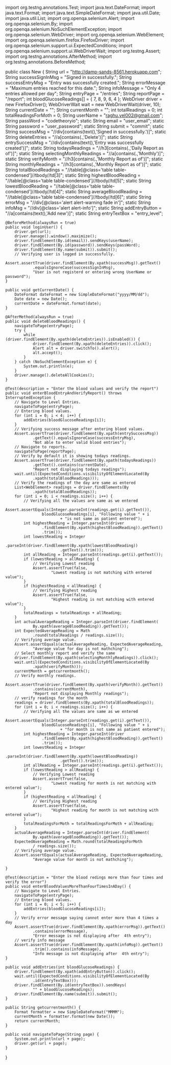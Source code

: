 
import org.testng.annotations.Test;
import java.text.DateFormat;
import java.text.Format;
import java.text.SimpleDateFormat;
import java.util.Date;
import java.util.List;
import org.openqa.selenium.Alert;
import org.openqa.selenium.By;
import org.openqa.selenium.NoSuchElementException;
import org.openqa.selenium.WebDriver;
import org.openqa.selenium.WebElement;
import org.openqa.selenium.firefox.FirefoxDriver;
import org.openqa.selenium.support.ui.ExpectedConditions;
import org.openqa.selenium.support.ui.WebDriverWait;
import org.testng.Assert;
import org.testng.annotations.AfterMethod;
import org.testng.annotations.BeforeMethod;

public class New {
	String url = "http://damp-sands-8561.herokuapp.com";
	String successSignInMsg = "Signed in successfully.";
	String successEntryMsg = "Entry was successfully created.";
	String errorMessage = "Maximum entries reached for this date.";
	String infoMessage = "Only 4 entries allowed per day";
	String entryPage = "/entries";
	String reportPage = "/report";
	int bloodGlucoseReadings[] = { 7, 8, 9, 6, 4 };
	WebDriver driver = new FirefoxDriver();
	WebDriverWait wait = new WebDriverWait(driver, 10);
	String currentDate = "";
	String currentMonth = "";
	int totalReadings = 0;
	int totalReadingsForMoth = 0;
	String userName = "raghu.yel002@gmail.com";
	String passWord = "codetheoryio";
	static String email = "user_email";
	static String password = "user_password";
	static String submit = "commit";
	static String successMsg = "//div[contains(text(),'Signed in successfully.')]";
	static String deleteEntries = "//a[contains(.,'Delete')]";
	static String entrySuccessMsg = "//div[contains(text(),'Entry was successfully created')]";
	static String todaysReadings = "//h3[contains(.,'Daily Report as of')]";
	static String selectingMonthlyReadings = "//a[contains(.,'Monthly')]";
	static String verifyMonth = "//h3[contains(.,'Monthly Report as of')]";
	static String monthlyReadings = "//h3[contains(.,'Monthly Report as of')]";
	static String totalBloodReadings = "//table[@class='table table-condensed']//tbody//td[3]";
	static String highestBloodReading = "//table[@class='table table-condensed']//tbody//td[5]";
	static String lowestBloodReading = "//table[@class='table table-condensed']//tbody//td[4]";
	static String averageBloodReading = "//table[@class='table table-condensed']//tbody//td[6]";
	static String errorMsg = "//div[@class='alert alert-warning fade in']";
	static String infoMsg = "//div[@class='alert alert-info']";
	static String addEntryButton = "//a[contains(text(),'Add new')]";
	static String entryTextBox = "entry_level";

	@BeforeMethod(alwaysRun = true)
	public void loginUser() {
		driver.get(url);
		driver.manage().window().maximize();
		driver.findElement(By.id(email)).sendKeys(userName);
		driver.findElement(By.id(password)).sendKeys(passWord);
		driver.findElement(By.name(submit)).submit();
		// Verifying user is logged in successfully.
		Assert.assertTrue(driver.findElement(By.xpath(successMsg)).getText()
				.equalsIgnoreCase(successSignInMsg),
				"User is not registerd or entering wrong UserName or password");
	}

	public void getCurrentDate() {
		DateFormat dateFormat = new SimpleDateFormat("yyyy/MM/dd");
		Date date = new Date();
		currentDate = dateFormat.format(date);
	}

	@AfterMethod(alwaysRun = true)
	public void deleteBloodReadings() {
		navigateToPage(entryPage);
		try {
			while (driver.findElement(By.xpath(deleteEntries)).isEnabled()) {
				driver.findElement(By.xpath(deleteEntries)).click();
				Alert alt = driver.switchTo().alert();
				alt.accept();
			}
		} catch (NoSuchElementException e) {
			System.out.println(e);
		}
		driver.manage().deleteAllCookies();
	}

	@Test(description = "Enter the blood values and verify the report")
	public void enterBloodEntryAndVerifyReport() throws InterruptedException {
		// Navigate to Level Entries.
		navigateToPage(entryPage);
		// Entering blood values.
		for (int i = 0; i < 4; i++) {
			addEntries(bloodGlucoseReadings[i]);
		}
		// Verifying success message after entering blood values.
		Assert.assertTrue(driver.findElement(By.xpath(entrySuccessMsg))
				.getText().equalsIgnoreCase(successEntryMsg),
				"Not able to enter valid blood entries");
		// Navigate to reports.
		navigateToPage(reportPage);
		// Verify by default it is showing todays readings.
		Assert.assertTrue(driver.findElement(By.xpath(todaysReadings))
				.getText().contains(currentDate),
				"Report not displaying todays readings");
		wait.until(ExpectedConditions.visibilityOfElementLocated(By
				.xpath(totalBloodReadings)));
		// Verify the readings of the day are same as entered
		List<WebElement> readings = driver.findElements(By
				.xpath(totalBloodReadings));
		for (int i = 0; i < readings.size(); i++) {
			// Verifying all the values are same as we entered
			Assert.assertEquals(Integer.parseInt(readings.get(i).getText()),
					bloodGlucoseReadings[i], "Following value " + i
							+ "is not same as patient entered");
			int highestReading = Integer.parseInt(driver
					.findElement(By.xpath(highestBloodReading)).getText()
					.trim());
			int lowestReading = Integer
					.parseInt(driver.findElement(By.xpath(lowestBloodReading))
							.getText().trim());
			int allReading = Integer.parseInt(readings.get(i).getText());
			if (lowestReading > allReading) {
				// Verifying Lowest reading
				Assert.assertTrue(false,
						"Lowest reading is not matching with entered value");
			}
			if (highestReading < allReading) {
				// Verifying Highest reading
				Assert.assertTrue(false,
						"Highest reading is not matching with entered value");
			}
			totalReadings = totalReadings + allReading;
		}
		int actualAverageReading = Integer.parseInt(driver.findElement(
				By.xpath(averageBloodReading)).getText());
		int ExpectedAverageReading = Math
				.round(totalReadings / readings.size());
		// Verifying average value.
		Assert.assertEquals(actualAverageReading, ExpectedAverageReading,
				"Average value for day is not mathching");
		// Select monthly report and verify the same
		driver.findElement(By.xpath(selectingMonthlyReadings)).click();
		wait.until(ExpectedConditions.visibilityOfElementLocated(By
				.xpath(verifyMonth)));
		currentMonth = getcurrentmonth();
		// Verify monthly readings.
		Assert.assertTrue(driver.findElement(By.xpath(verifyMonth)).getText()
				.contains(currentMonth),
				"Report not displaying Monthly readings");
		// verify readings for the month
		readings = driver.findElements(By.xpath(totalBloodReadings));
		for (int i = 0; i < readings.size(); i++) {
			// Verifying all the values are same as we entered
			Assert.assertEquals(Integer.parseInt(readings.get(i).getText()),
					bloodGlucoseReadings[i], "Following value " + i
							+ "for month is not same as patient entered");
			int highestReading = Integer.parseInt(driver
					.findElement(By.xpath(highestBloodReading)).getText()
					.trim());
			int lowestReading = Integer
					.parseInt(driver.findElement(By.xpath(lowestBloodReading))
							.getText().trim());
			int allReading = Integer.parseInt(readings.get(i).getText());
			if (lowestReading > allReading) {
				// Verifying Lowest reading
				Assert.assertTrue(false,
						"Lowest reading for month is not matching with entered value");
			}
			if (highestReading < allReading) {
				// Verifying Highest reading
				Assert.assertTrue(false,
						"Highest reading for month is not matching with entered value");
			}
			totalReadingsForMoth = totalReadingsForMoth + allReading;
		}
		actualAverageReading = Integer.parseInt(driver.findElement(
				By.xpath(averageBloodReading)).getText());
		ExpectedAverageReading = Math.round(totalReadingsForMoth
				/ readings.size());
		// Verifying average value.
		Assert.assertEquals(actualAverageReading, ExpectedAverageReading,
				"Average value for month is not mathching");

	}

	@Test(description = "Enter the blood redings more than four times and verify the error")
	public void enterBloodValuesMoreThanFourTimesInADay() {
		// Navigate to Level Entries.
		navigateToPage(entryPage);
		// Entering blood values.
		for (int i = 0; i < 5; i++) {
			addEntries(bloodGlucoseReadings[i]);
		}
		// Verify error message saying cannot enter more than 4 times a day
		Assert.assertTrue(driver.findElement(By.xpath(errorMsg)).getText()
				.contains(errorMessage),
				"Error message is not displaying after  4th entry");
		// verify info message
		Assert.assertTrue(driver.findElement(By.xpath(infoMsg)).getText()
				.trim().contains(infoMessage),
				"Info message is not displaying after  4th entry");
	}

	public void addEntries(int bloodGlucoseReadings) {
		driver.findElement(By.xpath(addEntryButton)).click();
		wait.until(ExpectedConditions.visibilityOfElementLocated(By
				.id(entryTextBox)));
		driver.findElement(By.id(entryTextBox)).sendKeys(
				"" + bloodGlucoseReadings);
		driver.findElement(By.name(submit)).submit();
	}

	public String getcurrentmonth() {
		Format formatter = new SimpleDateFormat("MMMM");
		currentMonth = formatter.format(new Date());
		return currentMonth;
	}

	public void navigateToPage(String page) {
		System.out.println(url + page);
		driver.get(url + page);
	}
}
